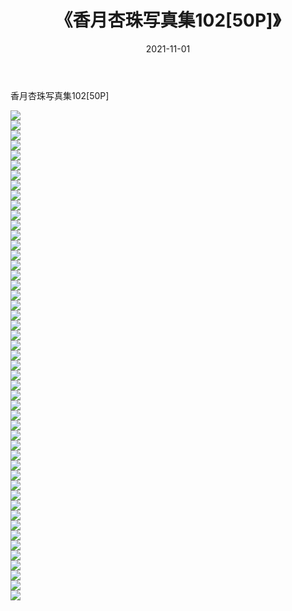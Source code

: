 ﻿---
layout: post
title:  《香月杏珠写真集102[50P]》
date:   2021-11-01
img: http://pic.660000.xyz/1:/性感/2021/香月杏珠写真集102[50P]/000.jpg
categories: [美女, 清纯, 唯美]
---

香月杏珠写真集102[50P]

  ![](http://pic.660000.xyz/1:/性感/2021/香月杏珠写真集102[50P]/001.jpg) <br> ![](http://pic.660000.xyz/1:/性感/2021/香月杏珠写真集102[50P]/002.jpg) <br> ![](http://pic.660000.xyz/1:/性感/2021/香月杏珠写真集102[50P]/003.jpg) <br> ![](http://pic.660000.xyz/1:/性感/2021/香月杏珠写真集102[50P]/004.jpg) <br> ![](http://pic.660000.xyz/1:/性感/2021/香月杏珠写真集102[50P]/005.jpg) <br> ![](http://pic.660000.xyz/1:/性感/2021/香月杏珠写真集102[50P]/006.jpg) <br> ![](http://pic.660000.xyz/1:/性感/2021/香月杏珠写真集102[50P]/007.jpg) <br> ![](http://pic.660000.xyz/1:/性感/2021/香月杏珠写真集102[50P]/008.jpg) <br> ![](http://pic.660000.xyz/1:/性感/2021/香月杏珠写真集102[50P]/009.jpg) <br> ![](http://pic.660000.xyz/1:/性感/2021/香月杏珠写真集102[50P]/010.jpg) <br> ![](http://pic.660000.xyz/1:/性感/2021/香月杏珠写真集102[50P]/011.jpg) <br> ![](http://pic.660000.xyz/1:/性感/2021/香月杏珠写真集102[50P]/012.jpg) <br> ![](http://pic.660000.xyz/1:/性感/2021/香月杏珠写真集102[50P]/013.jpg) <br> ![](http://pic.660000.xyz/1:/性感/2021/香月杏珠写真集102[50P]/014.jpg) <br> ![](http://pic.660000.xyz/1:/性感/2021/香月杏珠写真集102[50P]/015.jpg) <br> ![](http://pic.660000.xyz/1:/性感/2021/香月杏珠写真集102[50P]/016.jpg) <br> ![](http://pic.660000.xyz/1:/性感/2021/香月杏珠写真集102[50P]/017.jpg) <br> ![](http://pic.660000.xyz/1:/性感/2021/香月杏珠写真集102[50P]/018.jpg) <br> ![](http://pic.660000.xyz/1:/性感/2021/香月杏珠写真集102[50P]/019.jpg) <br> ![](http://pic.660000.xyz/1:/性感/2021/香月杏珠写真集102[50P]/020.jpg) <br> ![](http://pic.660000.xyz/1:/性感/2021/香月杏珠写真集102[50P]/021.jpg) <br> ![](http://pic.660000.xyz/1:/性感/2021/香月杏珠写真集102[50P]/022.jpg) <br> ![](http://pic.660000.xyz/1:/性感/2021/香月杏珠写真集102[50P]/023.jpg) <br> ![](http://pic.660000.xyz/1:/性感/2021/香月杏珠写真集102[50P]/024.jpg) <br> ![](http://pic.660000.xyz/1:/性感/2021/香月杏珠写真集102[50P]/025.jpg) <br> ![](http://pic.660000.xyz/1:/性感/2021/香月杏珠写真集102[50P]/026.jpg) <br> ![](http://pic.660000.xyz/1:/性感/2021/香月杏珠写真集102[50P]/027.jpg) <br> ![](http://pic.660000.xyz/1:/性感/2021/香月杏珠写真集102[50P]/028.jpg) <br> ![](http://pic.660000.xyz/1:/性感/2021/香月杏珠写真集102[50P]/029.jpg) <br> ![](http://pic.660000.xyz/1:/性感/2021/香月杏珠写真集102[50P]/030.jpg) <br> ![](http://pic.660000.xyz/1:/性感/2021/香月杏珠写真集102[50P]/031.jpg) <br> ![](http://pic.660000.xyz/1:/性感/2021/香月杏珠写真集102[50P]/032.jpg) <br> ![](http://pic.660000.xyz/1:/性感/2021/香月杏珠写真集102[50P]/033.jpg) <br> ![](http://pic.660000.xyz/1:/性感/2021/香月杏珠写真集102[50P]/034.jpg) <br> ![](http://pic.660000.xyz/1:/性感/2021/香月杏珠写真集102[50P]/035.jpg) <br> ![](http://pic.660000.xyz/1:/性感/2021/香月杏珠写真集102[50P]/036.jpg) <br> ![](http://pic.660000.xyz/1:/性感/2021/香月杏珠写真集102[50P]/037.jpg) <br> ![](http://pic.660000.xyz/1:/性感/2021/香月杏珠写真集102[50P]/038.jpg) <br> ![](http://pic.660000.xyz/1:/性感/2021/香月杏珠写真集102[50P]/039.jpg) <br> ![](http://pic.660000.xyz/1:/性感/2021/香月杏珠写真集102[50P]/040.jpg) <br> ![](http://pic.660000.xyz/1:/性感/2021/香月杏珠写真集102[50P]/041.jpg) <br> ![](http://pic.660000.xyz/1:/性感/2021/香月杏珠写真集102[50P]/042.jpg) <br> ![](http://pic.660000.xyz/1:/性感/2021/香月杏珠写真集102[50P]/043.jpg) <br> ![](http://pic.660000.xyz/1:/性感/2021/香月杏珠写真集102[50P]/044.jpg) <br> ![](http://pic.660000.xyz/1:/性感/2021/香月杏珠写真集102[50P]/045.jpg) <br> ![](http://pic.660000.xyz/1:/性感/2021/香月杏珠写真集102[50P]/046.jpg) <br> ![](http://pic.660000.xyz/1:/性感/2021/香月杏珠写真集102[50P]/047.jpg) <br> ![](http://pic.660000.xyz/1:/性感/2021/香月杏珠写真集102[50P]/048.jpg) <br> ![](http://pic.660000.xyz/1:/性感/2021/香月杏珠写真集102[50P]/049.jpg) <br>